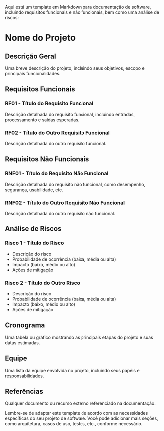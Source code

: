 Aqui está um template em Markdown para documentação de software, incluindo requisitos funcionais e não funcionais, bem como uma análise de riscos:

# Nome do Projeto

## Descrição Geral
Uma breve descrição do projeto, incluindo seus objetivos, escopo e principais funcionalidades.

## Requisitos Funcionais
### RF01 - Título do Requisito Funcional
Descrição detalhada do requisito funcional, incluindo entradas, processamento e saídas esperadas.

### RF02 - Título do Outro Requisito Funcional
Descrição detalhada do outro requisito funcional.

## Requisitos Não Funcionais
### RNF01 - Título do Requisito Não Funcional
Descrição detalhada do requisito não funcional, como desempenho, segurança, usabilidade, etc.

### RNF02 - Título do Outro Requisito Não Funcional
Descrição detalhada do outro requisito não funcional.

## Análise de Riscos
### Risco 1 - Título do Risco
- Descrição do risco
- Probabilidade de ocorrência (baixa, média ou alta)
- Impacto (baixo, médio ou alto)
- Ações de mitigação

### Risco 2 - Título do Outro Risco
- Descrição do risco
- Probabilidade de ocorrência (baixa, média ou alta)
- Impacto (baixo, médio ou alto)
- Ações de mitigação

## Cronograma
Uma tabela ou gráfico mostrando as principais etapas do projeto e suas datas estimadas.

## Equipe
Uma lista da equipe envolvida no projeto, incluindo seus papéis e responsabilidades.

## Referências
Qualquer documento ou recurso externo referenciado na documentação.

Lembre-se de adaptar este template de acordo com as necessidades específicas do seu projeto de software. Você pode adicionar mais seções, como arquitetura, casos de uso, testes, etc., conforme necessário.
